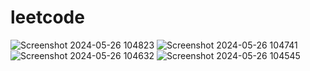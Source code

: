 # leetcode
![Screenshot 2024-05-26 104823](https://github.com/Thejpc/leetcode/assets/136478774/7f9e27de-0bcf-47f1-8301-889c525fb22b)
![Screenshot 2024-05-26 104741](https://github.com/Thejpc/leetcode/assets/136478774/7d4b34e6-be3c-4db5-93c8-ecd271367e48)
![Screenshot 2024-05-26 104632](https://github.com/Thejpc/leetcode/assets/136478774/0b7a81da-e28e-46a7-8048-fe696a405e47)
![Screenshot 2024-05-26 104545](https://github.com/Thejpc/leetcode/assets/136478774/99ff2c2e-b349-48bc-a586-c62ddeda89b7)
